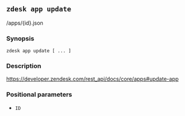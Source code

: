 ## `zdesk app update`

/apps/{id}.json

### Synopsis

    zdesk app update [ ... ]

### Description

https://developer.zendesk.com/rest_api/docs/core/apps#update-app

### Positional parameters

* `ID`

